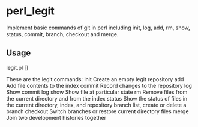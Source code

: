 # perl_legit
Implement basic commands of git in perl including init, log, add, rm, show, status, commit, branch, checkout and merge.

## Usage
legit.pl <command> [<args>]

These are the legit commands:
   init       Create an empty legit repository
   add        Add file contents to the index
   commit     Record changes to the repository
   log        Show commit log
   show       Show file at particular state
   rm         Remove files from the current directory and from the index
   status     Show the status of files in the current directory, index, and repository
   branch     list, create or delete a branch
   checkout   Switch branches or restore current directory files
   merge      Join two development histories together
